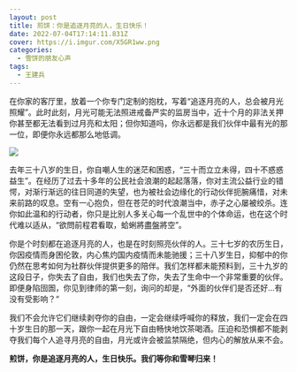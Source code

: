 ```yaml
---
layout: post
title: 煎饼：你是追逐月亮的人，生日快乐！
date: 2022-07-04T17:14:11.831Z
cover: https://i.imgur.com/X5GR1ww.png
categories:
  - 雪饼的朋友心声
tags:
  - 王建兵
---
```

在你家的客厅里，放着一个你专门定制的抱枕，写着“追逐月亮的人，总会被月光照耀”。此时此刻，月光可能无法照进戒备严实的监房当中，近十个月的非法关押你甚至都无法看到过月亮和太阳；但你知道吗，你永远都是我们伙伴中最有光的那一位，即便你永远都那么地低调。

<!-- more -->

![](https://i.imgur.com/QVPYtev.png)

去年三十八岁的生日，你自嘲人生的迷茫和困惑，“三十而立立未得，四十不惑惑益生”。在经历了过去十多年的公民社会浪潮的起起落落，你对主流公益行业的错愕，对渐行渐远的往日同道的失望，也为被社会边缘化的行动伙伴扼腕痛惜，对未来前路的叹息。空有一心抱负，但在苍茫的时代浪潮当中，赤子之心屡被绞杀。连你如此温和的行动者，你只是比别人多关心每一个乱世中的个体命运，也在这个时代难以适从，“欲問前程君看取，蛤蜊將盡盤將空”。

你是个时刻都在追逐月亮的人，也是在时刻照亮伙伴的人。三十七岁的农历生日，你因疫情而身困伦敦，内心焦灼国内疫情而未能驰援；三十八岁生日，抑郁中的你仍然在思考如何为社群伙伴提供更多的陪伴。我们怎样都未能预料到，三十九岁的这段日子，你失去了自由，我们也失去了你，失去了生命中一个非常重要的伙伴。即便身陷囹圄，你见到律师的第一刻，询问的却是，“外面的伙伴们是否还好…有没有受影响？“

我们不会允许它们继续剥夺你的自由，一定会继续呼喊你的释放，我们一定会在四十岁生日的那一天，跟你一起在月光下自由畅快地饮茶喝酒。压迫和恐惧都不能剥夺我们每个人追寻月亮的自由，月光或许会被监禁隔绝，但内心的解放从来不会。

**煎饼，你是追逐月亮的人，生日快乐。我们等你和雪琴归来！**